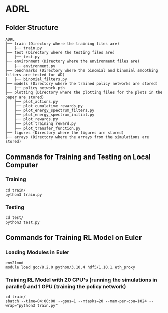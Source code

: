 # ADRL

## Folder Structure
```
ADRL
├── train (Directory where the training files are)
│   ├── train.py
├── test (Directory where the testing files are)
│   ├── test.py
├── environment (Directory where the environment files are)
│   ├── environment.py
├── benchmarks (Directory where the binomial and binomial smoothing filters are tested for AD)
│   ├── binomial_filters.py
├── models (Directory where the trained policy networks are stored)
│   ├── policy_network.pth
├── plotting (Directory where the plotting files for the plots in the paper are stored)
│   ├── plot_actions.py
│   ├── plot_cumulative_rewards.py
│   ├── plot_energy_spectrum_filters.py
│   ├── plot_energy_spectrum_initial.py
│   ├── plot_rewards.py
│   ├── plot_training_reward.py
│   ├── plot_transfer_function.py
├── figures (Directory where the figures are stored)
├── arrays (Directory where the arrays from the simulations are stored)
```
## Commands for Training and Testing on Local Computer
### Training
```
cd train/
python3 train.py
```
### Testing
```
cd test/
python3 test.py
```

## Commands for Training RL Model on Euler
### Loading Modules in Euler
```
env2lmod
module load gcc/8.2.0 python/3.10.4 hdf5/1.10.1 eth_proxy
```
### Training RL Model with 20 CPU's (running the simulations in parallel) and 1 GPU (training the policy network)
```
cd train/
sbatch --time=04:00:00 --gpus=1 --ntasks=20 --mem-per-cpu=1024 --wrap="python3 train.py"
```
